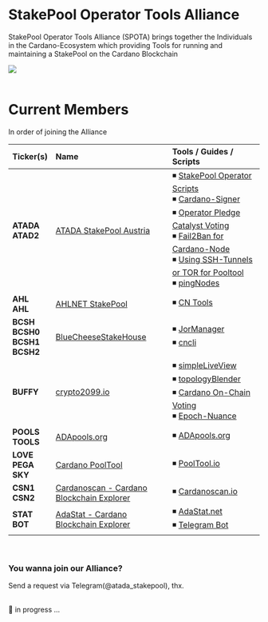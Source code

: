 # StakePool Operator Tools Alliance
StakePool Operator Tools Alliance (SPOTA) brings together the Individuals in the Cardano-Ecosystem which providing Tools for running and maintaining a StakePool on the Cardano Blockchain

<img src="https://github.com/gitmachtl/StakePool-Operator-Tools-Alliance/raw/main/content/stakepool_operator_tools_alliance.png" border=0></img><br>
&nbsp;<br>
  
# Current Members

In order of joining the Alliance

| Ticker(s) | Name | Tools / Guides / Scripts |
| :---  | :--- | :--- |
| **ATADA**<br>**ATAD2** | [ATADA StakePool Austria](https://stakepool.at) | :black_medium_small_square: [StakePool Operator Scripts](https://github.com/gitmachtl/scripts)<br>:black_medium_small_square: [Cardano-Signer](https://github.com/gitmachtl/cardano-signer)<br>:black_medium_small_square: [Operator Pledge Catalyst Voting](https://github.com/gitmachtl/scripts/blob/master/SPO_Pledge_Catalyst_Registration.md)<br>:black_medium_small_square: [Fail2Ban for Cardano-Node](https://github.com/gitmachtl/scripts/blob/master/BlockNodesViaFail2Ban.md)<br>:black_medium_small_square: [Using SSH-Tunnels or TOR for Pooltool](https://github.com/papacarp/pooltool.io/blob/master/securityhelp/Using_SSH_Tunnel_or_Tor_for_Pooltool.pdf)<br>:black_medium_small_square: [pingNodes](https://forum.cardano.org/t/checking-your-connections-on-your-stakepool-with-pingnodes/32249) |
| **AHL**<br>**AHL** | [AHLNET StakePool](https://ahlnet.nu/) | :black_medium_small_square: [CN Tools](https://cardano-community.github.io/guild-operators/#/Scripts/cntools) |
| **BCSH**<br>**BCSH0**<br>**BCSH1**<br>**BCSH2** | [BlueCheeseStakeHouse](https://bluecheesestakehouse.com/) | :black_medium_small_square: [JorManager](https://bitbucket.org/muamw10/jormanager/)<br>:black_medium_small_square: [cncli](https://github.com/cardano-community/cncli) |
| **BUFFY** | [crypto2099.io](https://crypto2099.io) | :black_medium_small_square: [simpleLiveView](https://github.com/Crypto2099/simpleLiveView)<br>:black_medium_small_square: [topologyBlender](https://github.com/crypto2099/topologyBlender)<br>:black_medium_small_square: [Cardano On-Chain Voting](https://vote.crypto2099.io)<br>:black_medium_small_square: [Epoch-Nuance](https://epoch-api.crypto2099.io:2096/epoch) |
| **POOLS**<br>**TOOLS** | [ADApools.org](https://adapools.org/) | :black_medium_small_square: [ADApools.org](https://adapools.org) |
| **LOVE**<br>**PEGA**<br>**SKY** | [Cardano PoolTool](https://pooltool.io/) | :black_medium_small_square: [PoolTool.io](https://pooltool.io) |
| **CSN1**<br>**CSN2** | [Cardanoscan - Cardano Blockchain Explorer](https://cardanoscan.io/) | :black_medium_small_square: [Cardanoscan.io](https://cardanoscan.io) |
| **STAT**<br>**BOT** | [AdaStat - Cardano Blockchain Explorer](https://adastat.net/) | :black_medium_small_square: [AdaStat.net](https://adastat.net)<br>:black_medium_small_square: [Telegram Bot](https://t.me/AdaStatBot) |


&nbsp;<br>

### You wanna join our Alliance?

Send a request via Telegram(@atada_stakepool), thx.

&nbsp;<br>
:construction: in progress ...
